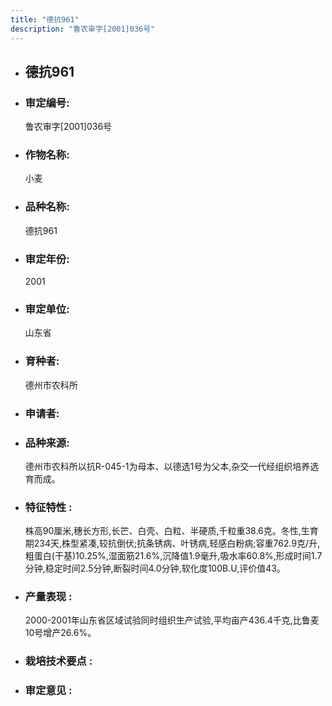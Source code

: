 ```yaml
---
title: "德抗961"
description: "鲁农审字[2001]036号"
---
```

* ## 德抗961
* ###  审定编号:  
   鲁农审字[2001]036号

*  ### 作物名称:  
   小麦

*   ###  品种名称: 
    德抗961

*   ### 审定年份: 
    2001

*   ### 审定单位:  
    山东省

*   ### 育种者:  
    德州市农科所

*   ### 申请者:  
    

*   ### 品种来源:  
    德州市农科所以抗R-045-1为母本、以德选1号为父本,杂交一代经组织培养选育而成。

*   ### 特征特性 : 
    株高90厘米,穗长方形,长芒、白壳、白粒、半硬质,千粒重38.6克。冬性,生育期234天,株型紧凑,较抗倒伏;抗条锈病、叶锈病,轻感白粉病;容重762.9克/升,粗蛋白(干基)10.25%,湿面筋21.6%,沉降值1.9毫升,吸水率60.8%,形成时间1.7分钟,稳定时间2.5分钟,断裂时间4.0分钟,软化度100B.U,评价值43。

*   ### 产量表现 : 
    2000-2001年山东省区域试验同时组织生产试验,平均亩产436.4千克,比鲁麦10号增产26.6%。

*   ### 栽培技术要点 : 
    

*   ### 审定意见 : 
    
